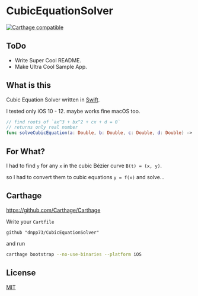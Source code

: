 CubicEquationSolver
===========

[![Carthage compatible](https://img.shields.io/badge/Carthage-compatible-4BC51D.svg?style=flat-square)](https://github.com/Carthage/Carthage)


## ToDo

- Write Super Cool README.
- Make Ultra Cool Sample App.


## What is this

Cubic Equation Solver written in [Swift](https://github.com/apple/swift).

I tested only iOS 10 - 12. maybe works fine macOS too.

```swift
// find roots of `ax^3 + bx^2 + cx + d = 0`
// returns only real number
func solveCubicEquation(a: Double, b: Double, c: Double, d: Double) -> [Double]
```


## For What?

I had to find `y` for any `x` in the cubic Bézier curve `B(t) = (x, y)`.

so I had to convert them to cubic equations `y = f(x)`  and solve...


## Carthage

https://github.com/Carthage/Carthage

Write your `Cartfile`

```
github "dnpp73/CubicEquationSolver"
```

and run

```sh
carthage bootstrap --no-use-binaries --platform iOS
```


## License

[MIT](/LICENSE)
